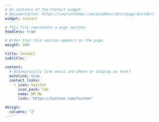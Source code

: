 ```yaml
---
# An instance of the Contact widget.
# Documentation: https://sourcethemes.com/academic/docs/page-builder/
widget: contact

# This file represents a page section.
headless: true

# Order that this section appears on the page.
weight: 100

title: Contact
subtitle:

content:
  # Automatically link email and phone or display as text?
  autolink: true
  contact_links:
    - icon: twitter
      icon_pack: fab
      name: DM Me
      link: 'https://twitter.com/Twitter'

design:
  columns: '2'
---
```

